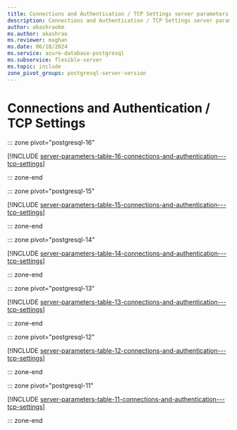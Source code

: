 ```yaml
---
title: Connections and Authentication / TCP Settings server parameters
description: Connections and Authentication / TCP Settings server parameters for Azure Database for PostgreSQL - Flexible Server.
author: akashraokm
ms.author: akashrao
ms.reviewer: maghan
ms.date: 06/18/2024
ms.service: azure-database-postgresql
ms.subservice: flexible-server
ms.topic: include
zone_pivot_groups: postgresql-server-version
---
```

# Connections and Authentication / TCP Settings


::: zone pivot="postgresql-16"

[!INCLUDE [server-parameters-table-16-connections-and-authentication---tcp-settings](./includes/server-parameters-table-16-connections-and-authentication---tcp-settings.md)]

::: zone-end


::: zone pivot="postgresql-15"

[!INCLUDE [server-parameters-table-15-connections-and-authentication---tcp-settings](./includes/server-parameters-table-15-connections-and-authentication---tcp-settings.md)]

::: zone-end


::: zone pivot="postgresql-14"

[!INCLUDE [server-parameters-table-14-connections-and-authentication---tcp-settings](./includes/server-parameters-table-14-connections-and-authentication---tcp-settings.md)]

::: zone-end


::: zone pivot="postgresql-13"

[!INCLUDE [server-parameters-table-13-connections-and-authentication---tcp-settings](./includes/server-parameters-table-13-connections-and-authentication---tcp-settings.md)]

::: zone-end


::: zone pivot="postgresql-12"

[!INCLUDE [server-parameters-table-12-connections-and-authentication---tcp-settings](./includes/server-parameters-table-12-connections-and-authentication---tcp-settings.md)]

::: zone-end


::: zone pivot="postgresql-11"

[!INCLUDE [server-parameters-table-11-connections-and-authentication---tcp-settings](./includes/server-parameters-table-11-connections-and-authentication---tcp-settings.md)]

::: zone-end
